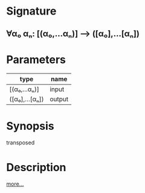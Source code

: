 # Signature
## ∀α₀ αₙ: [(α₀,…αₙ)] ⟶ ([α₀],…[αₙ])

# Parameters

| type | name |
|------|------|
|[(α₀,…αₙ)]|input|
|([α₀],…[αₙ])|output|

# Synopsis
transposed

# Description

[more...](https://en.wikipedia.org/wiki/Transpose)